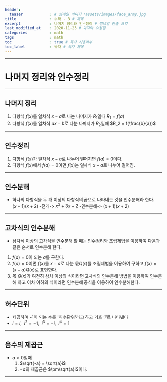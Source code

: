 ```yaml
---
header:
  teaser            : # 썸네일 이미지 /assets/images/face_army.jpg
title               : 수학 - 3 # 제목
excerpt             : 나머지 정리와 인수정리 # 썸네일 한줄 요약
last_modified_at    : 2020-11-23 # 마지막 수정일
categories          : math
tags                : math
toc                 : true # 목차 사용여부
toc_label           : 목차 # 목차 제목
---
```

---
# 나머지 정리와 인수정리
---

## 나머지 정리

1. 다항식 $f(x)$를 일차식 $x-a$로 나눈 나머지가 $R_1$일때 $R_1 = f(a)$  
1. 다항식 $f(x)$를 일차식 $ax-b$로 나눈 나머지가 $R_2$일때 $R_2 = f(\frac{b}{a})$  

---

## 인수정리

1. 다항식 $f(x)$가 일차식 $x-a$로 나누어 떨어지면 $f(a) = 0$이다.  
1. 다항식 $f(x)$에서 $f(a) = 0$이면 $f(x)$는 일차식 $x-a$로 나누어 떨어짐.  

---

## 인수분해

- 하나의 다항식을 두 개 이상의 다항식의 곱으로 나타내는 것을 인수분해라 한다.  
$(x+1)(x+2)$ -전개-> $x^2+3x+2$ -인수분해-> $(x+1)(x+2)$  

---

## 고차식의 인수분해

- 삼차식 이상의 고차식을 인수분해 할 때는 인수정리와 조립제법을 이용하여 다음과 같은 순서로 인수분해 한다. 
1. $f(a)=0$이 되는 $a$를 구한다. 
1. $f(a)=0$이면 $f(x)$를 $x-a$로 나눈 몫$Q(x)$를 조립제법을 이용하여 구하고 $f(x)=(x-a)Q(x)$로 표현한다. 
1. 몫 $Q(x)$가 여전히 삼차 이상의 식이라면 고차식의 인수분해 방법을 이용하여 인수분해 하고 이차 이하의 식이라면 인수분해 공식을 이용하여 인수분해한다. 

---

## 허수단위

- 제곱하여 -1이 되는 수를 '허수단위'라고 하고 기호 ‘$i$’로 나타낸다  
- $i = i$, &nbsp;$i^2 = -1$, &nbsp;$i^3 = -i$, &nbsp;$i^4 = 1$

---

## 음수의 제곱근
- $a>0$일때
    1. $\sqrt{-a} = \sqrt{a}i$
    1. $-a$의 제곱근은 $\pm\sqrt{a}i$이다.

---






